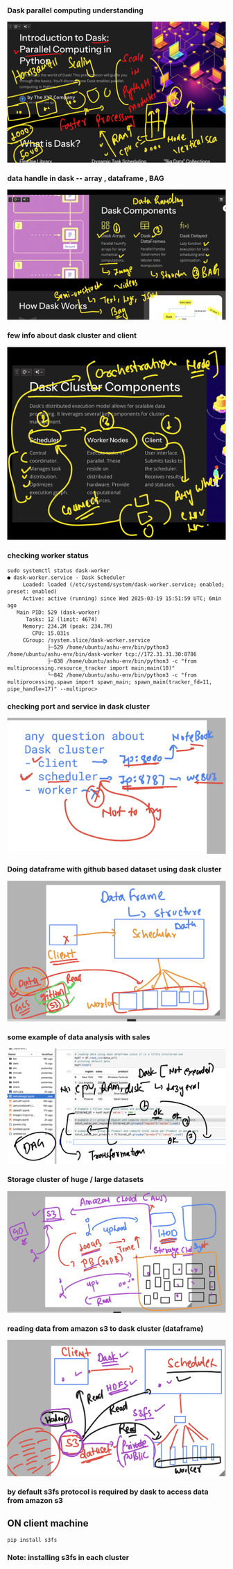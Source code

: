 ### Dask parallel computing understanding 

<img src="rev1.png">

### data handle in dask -- array , dataframe , BAG 

<img src="rev2.png">

### few info about dask cluster and client

<img src="rev3.png">

### checking worker status 

```
sudo systemctl status dask-worker
● dask-worker.service - Dask Scheduler
     Loaded: loaded (/etc/systemd/system/dask-worker.service; enabled; preset: enabled)
     Active: active (running) since Wed 2025-03-19 15:51:59 UTC; 6min ago
   Main PID: 529 (dask-worker)
      Tasks: 12 (limit: 4674)
     Memory: 234.2M (peak: 234.7M)
        CPU: 15.031s
     CGroup: /system.slice/dask-worker.service
             ├─529 /home/ubuntu/ashu-env/bin/python3 /home/ubuntu/ashu-env/bin/dask-worker tcp://172.31.31.30:8786
             ├─838 /home/ubuntu/ashu-env/bin/python3 -c "from multiprocessing.resource_tracker import main;main(10)"
             └─842 /home/ubuntu/ashu-env/bin/python3 -c "from multiprocessing.spawn import spawn_main; spawn_main(tracker_fd=11, pipe_handle=17)" --multiproc>

```

### checking port and service in dask cluster 

<img src="dsk.png">

### Doing dataframe with github based dataset using dask cluster 

<img src="gitds.png">

### some example of  data analysis with sales 

<img src="sales1.png">

### Storage cluster of huge / large datasets 

<img src="s3.png">

### reading data from amazon s3 to dask cluster (dataframe)

<img src="s31.png">

### by default s3fs protocol is required by dask to access data from amazon s3

## ON client machine 
```
pip install s3fs 
```

### Note: installing s3fs in each cluster 